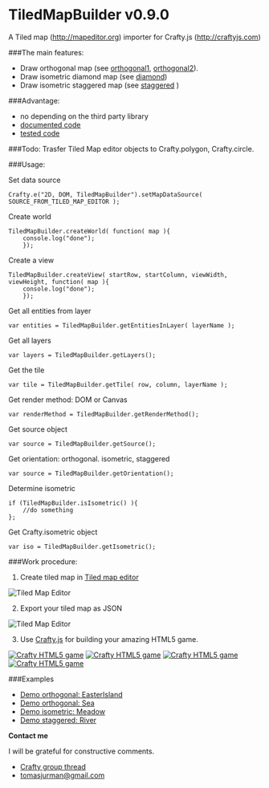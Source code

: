 # TiledMapBuilder v0.9.0

A Tiled map (http://mapeditor.org) importer for Crafty.js (http://craftyjs.com)

###The main features:
- Draw orthogonal map (see [orthogonal1](http://kibo.github.com/TiledMapBuilder/examples/OrthogonalEasterIsland/index.html), [orthogonal2](http://kibo.github.com/TiledMapBuilder/examples/OrthogonalSea/index.html)).
- Draw isometric diamond map (see [diamond](http://kibo.github.com/TiledMapBuilder/examples/IsometricDiamond/index.html))
- Draw isometric staggered map (see [staggered](http://kibo.github.com/TiledMapBuilder/examples/IsometricStaggered/index.html) )

###Advantage:
- no depending on the third party library
- [documented code](https://github.com/Kibo/TiledMapBuilder/blob/master/WebContent/tiledmapbuilder.js)
- [tested code](https://github.com/Kibo/TiledMapBuilder/blob/master/WebContent/test/tests.html)

###Todo:
Trasfer Tiled Map editor objects to Crafty.polygon, Crafty.circle.

###Usage:

Set data source
```
Crafty.e("2D, DOM, TiledMapBuilder").setMapDataSource( SOURCE_FROM_TILED_MAP_EDITOR );    
```


Create world
```
TiledMapBuilder.createWorld( function( map ){
	console.log("done");
	});    
```


Create a view
```
TiledMapBuilder.createView( startRow, startColumn, viewWidth, viewHeight, function( map ){
	console.log("done");
	});    
```

Get all entities from layer
```
var entities = TiledMapBuilder.getEntitiesInLayer( layerName );
```

Get all layers
```
var layers = TiledMapBuilder.getLayers();
```

Get the tile
```
var tile = TiledMapBuilder.getTile( row, column, layerName );
```

Get render method: DOM or Canvas
```
var renderMethod = TiledMapBuilder.getRenderMethod();
```

Get source object
```
var source = TiledMapBuilder.getSource();
```

Get orientation: orthogonal. isometric, staggered
```
var source = TiledMapBuilder.getOrientation();
```

Determine isometric
```
if (TiledMapBuilder.isIsometric() ){
	//do something
};
```

Get Crafty.isometric object
```
var iso = TiledMapBuilder.getIsometric();
```

###Work procedure:

1) Create tiled map in [Tiled map editor](http://mapeditor.org)

![Tiled Map Editor](https://raw.github.com/Kibo/TiledMapBuilder/master/WebContent/img/editor.png)

2) Export your tiled map as JSON

![Tiled Map Editor](https://raw.github.com/Kibo/TiledMapBuilder/master/WebContent/img/export.png)

3) Use [Crafty.js](http://craftyjs.com) for building your amazing HTML5 game.

[![Crafty HTML5 game](https://raw.github.com/Kibo/TiledMapBuilder/master/WebContent/img/game1.png)](http://kibo.github.com/TiledMapBuilder/examples/OrthogonalEasterIsland/index.html)
[![Crafty HTML5 game](https://raw.github.com/Kibo/TiledMapBuilder/master/WebContent/img/game2.png)](http://kibo.github.com/TiledMapBuilder/examples/OrthogonalSea/index.html)
[![Crafty HTML5 game](https://raw.github.com/Kibo/TiledMapBuilder/master/WebContent/img/diamondDemo.png)](http://kibo.github.com/TiledMapBuilder/examples/IsometricDiamond/index.html)
[![Crafty HTML5 game](https://raw.github.com/Kibo/TiledMapBuilder/master/WebContent/img/staggered.png)](http://kibo.github.com/TiledMapBuilder/examples/IsometricStaggered/index.html)


###Examples
- [Demo orthogonal: EasterIsland](http://kibo.github.com/TiledMapBuilder/examples/OrthogonalEasterIsland/index.html)
- [Demo orthogonal: Sea](http://kibo.github.com/TiledMapBuilder/examples/OrthogonalSea/index.html)
- [Demo isometric: Meadow](http://kibo.github.com/TiledMapBuilder/examples/IsometricDiamond/index.html)
- [Demo staggered: River](http://kibo.github.com/TiledMapBuilder/examples/IsometricStaggered/index.html)


**Contact me**

I will be grateful for constructive comments.

- [Crafty group thread](https://groups.google.com/d/msg/craftyjs/63eQ0SRw40I/tk5cGKRCME0J)
- tomasjurman@gmail.com



